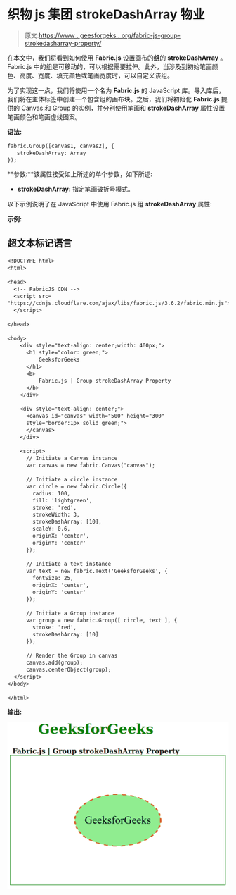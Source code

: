 # 织物 js 集团 strokeDashArray 物业

> 原文:[https://www . geesforgeks . org/fabric-js-group-strokedasharray-property/](https://www.geeksforgeeks.org/fabric-js-group-strokedasharray-property/)

在本文中，我们将看到如何使用 **Fabric.js** 设置画布的**组**的 **strokeDashArray** 。Fabric.js 中的组是可移动的，可以根据需要拉伸。此外，当涉及到初始笔画颜色、高度、宽度、填充颜色或笔画宽度时，可以自定义该组。

为了实现这一点，我们将使用一个名为 **Fabric.js** 的 JavaScript 库。导入库后，我们将在主体标签中创建一个包含组的画布块。之后，我们将初始化 **Fabric.js** 提供的 Canvas 和 Group 的实例，并分别使用笔画和 **strokeDashArray** 属性设置笔画颜色和笔画虚线图案。

**语法:**

```
fabric.Group([canvas1, canvas2], {
   strokeDashArray: Array
});
```

**参数:**该属性接受如上所述的单个参数，如下所述:

*   **strokeDashArray:** 指定笔画破折号模式。

以下示例说明了在 JavaScript 中使用 Fabric.js 组 **strokeDashArray** 属性:

**示例:**

## 超文本标记语言

```
<!DOCTYPE html>
<html>

<head>
  <!-- FabricJS CDN -->
  <script src=
"https://cdnjs.cloudflare.com/ajax/libs/fabric.js/3.6.2/fabric.min.js">
  </script>

</head>

<body>
    <div style="text-align: center;width: 400px;">
      <h1 style="color: green;">
          GeeksforGeeks
      </h1>
      <b>
          Fabric.js | Group strokeDashArray Property
      </b>
    </div>

    <div style="text-align: center;">
      <canvas id="canvas" width="500" height="300"
      style="border:1px solid green;">
      </canvas>
    </div>

    <script>
      // Initiate a Canvas instance
      var canvas = new fabric.Canvas("canvas");

      // Initiate a circle instance
      var circle = new fabric.Circle({
        radius: 100,
        fill: 'lightgreen',
        stroke: 'red',
        strokeWidth: 3,
        strokeDashArray: [10],
        scaleY: 0.6,
        originX: 'center',
        originY: 'center'
      });

      // Initiate a text instance
      var text = new fabric.Text('GeeksforGeeks', {
        fontSize: 25,
        originX: 'center',
        originY: 'center'
      });

      // Initiate a Group instance
      var group = new fabric.Group([ circle, text ], {  
        stroke: 'red',
        strokeDashArray: [10] 
      });

      // Render the Group in canvas
      canvas.add(group);
      canvas.centerObject(group);
  </script>
</body>

</html>
```

**输出:**

![](img/608c47002a995a272603e6e3e034a60f.png)